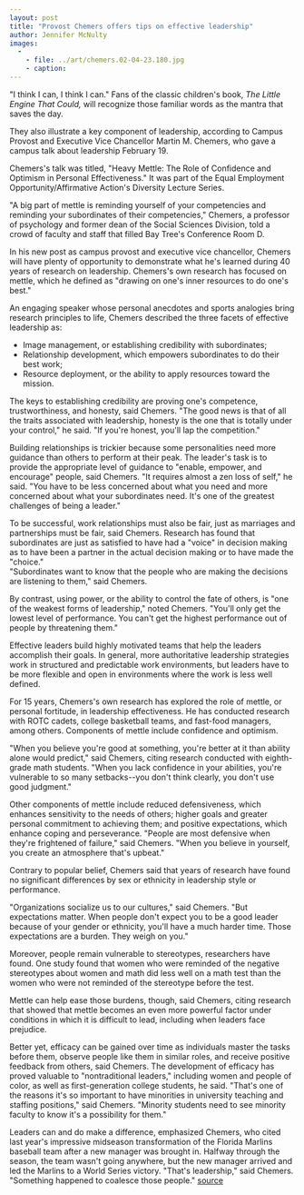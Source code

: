 ```yaml
---
layout: post
title: "Provost Chemers offers tips on effective leadership"
author: Jennifer McNulty
images:
  -
    - file: ../art/chemers.02-04-23.180.jpg
    - caption: 
---
```


"I think I can, I think I can." Fans of the classic children's book, _The Little Engine That Could,_ will recognize those familiar words as the mantra that saves the day.

They also illustrate a key component of leadership, according to Campus Provost and Executive Vice Chancellor Martin M. Chemers, who gave a campus talk about leadership February 19.   

Chemers's talk was titled, "Heavy Mettle: The Role of Confidence and Optimism in Personal Effectiveness." It was part of the Equal Employment Opportunity/Affirmative Action's Diversity Lecture Series.  

"A big part of mettle is reminding yourself of your competencies and reminding your subordinates of their competencies," Chemers, a professor of psychology and former dean of the Social Sciences Division, told a crowd of faculty and staff that filled Bay Tree's Conference Room D.   

In his new post as campus provost and executive vice chancellor, Chemers will have plenty of opportunity to demonstrate what he's learned during 40 years of research on leadership. Chemers's own research has focused on mettle, which he defined as "drawing on one's inner resources to do one's best."   

An engaging speaker whose personal anecdotes and sports analogies bring research principles to life, Chemers described the three facets of effective leadership as:  

* Image management, or establishing credibility with subordinates;  
* Relationship development, which empowers subordinates to do their best work;  
* Resource deployment, or the ability to apply resources toward the mission.  

The keys to establishing credibility are proving one's competence, trustworthiness, and honesty, said Chemers. "The good news is that of all the traits associated with leadership, honesty is the one that is totally under your control," he said. "If you're honest, you'll lap the competition."  

Building relationships is trickier because some personalities need more guidance than others to perform at their peak. The leader's task is to provide the appropriate level of guidance to "enable, empower, and encourage" people, said Chemers. "It requires almost a zen loss of self," he said. "You have to be less concerned about what you need and more concerned about what your subordinates need. It's one of the greatest challenges of being a leader."  

To be successful, work relationships must also be fair, just as marriages and partnerships must be fair, said Chemers. Research has found that subordinates are just as satisfied to have had a "voice" in decision making as to have been a partner in the actual decision making or to have made the "choice."   
"Subordinates want to know that the people who are making the decisions are listening to them," said Chemers.  

By contrast, using power, or the ability to control the fate of others, is "one of the weakest forms of leadership," noted Chemers. "You'll only get the lowest level of performance. You can't get the highest performance out of people by threatening them."  

Effective leaders build highly motivated teams that help the leaders accomplish their goals. In general, more authoritative leadership strategies work in structured and predictable work environments, but leaders have to be more flexible and open in environments where the work is less well defined.  

For 15 years, Chemers's own research has explored the role of mettle, or personal fortitude, in leadership effectiveness. He has conducted research with ROTC cadets, college basketball teams, and fast-food managers, among others. Components of mettle include confidence and optimism.   

"When you believe you're good at something, you're better at it than ability alone would predict," said Chemers, citing research conducted with eighth-grade math students. "When you lack confidence in your abilities, you're vulnerable to so many setbacks--you don't think clearly, you don't use good judgment."  

Other components of mettle include reduced defensiveness, which enhances sensitivity to the needs of others; higher goals and greater personal commitment to achieving them; and positive expectations, which enhance coping and perseverance. "People are most defensive when they're frightened of failure," said Chemers. "When you believe in yourself, you create an atmosphere that's upbeat."  

Contrary to popular belief, Chemers said that years of research have found no significant differences by sex or ethnicity in leadership style or performance.

"Organizations socialize us to our cultures," said Chemers. "But expectations matter. When people don't expect you to be a good leader because of your gender or ethnicity, you'll have a much harder time. Those expectations are a burden. They weigh on you."  

Moreover, people remain vulnerable to stereotypes, researchers have found. One study found that women who were reminded of the negative stereotypes about women and math did less well on a math test than the women who were not reminded of the stereotype before the test.  

Mettle can help ease those burdens, though, said Chemers, citing research that showed that mettle becomes an even more powerful factor under conditions in which it is difficult to lead, including when leaders face prejudice.  

Better yet, efficacy can be gained over time as individuals master the tasks before them, observe people like them in similar roles, and receive positive feedback from others, said Chemers. The development of efficacy has proved valuable to "nontraditional leaders," including women and people of color, as well as first-generation college students, he said. "That's one of the reasons it's so important to have minorities in university teaching and staffing positions," said Chemers. "Minority students need to see minority faculty to know it's a possibility for them."  

Leaders can and do make a difference, emphasized Chemers, who cited last year's impressive midseason transformation of the Florida Marlins baseball team after a new manager was brought in. Halfway through the season, the team wasn't going anywhere, but the new manager arrived and led the Marlins to a World Series victory. "That's leadership," said Chemers. "Something happened to coalesce those people."
[source](http://www1.ucsc.edu/currents/03-04/02-23/chemers.html "Permalink to chemers")
